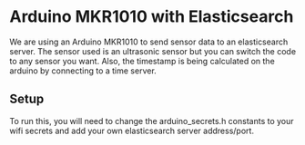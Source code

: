 # Arduino MKR1010 with Elasticsearch
We are using an Arduino MKR1010 to send sensor data to an elasticsearch server. The sensor used is an ultrasonic sensor but you can switch the code to any sensor you want.
Also, the timestamp is being calculated on the arduino by connecting to a time server.

## Setup
To run this, you will need to change the arduino_secrets.h constants to your wifi secrets and add your own elasticsearch server address/port.
